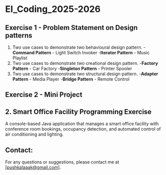 # EI_Coding_2025-2026

## Exercise 1 - Problem Statement on Design patterns

1. Two use cases to demonstrate two behavioural design pattern.
   -**Command Pattern** - Light Switch Invoker
   -**Iterator Pattern** - Music Playlist
2. Two use cases to demonstrate two creational design pattern. 
   -**Factory Pattern** - Car Factory
   -**Singleton Pattern** - Printer Spooler
3. Two use cases to demonstrate two structural design pattern.
   -**Adapter Pattern** - Media Player
   -**Bridge Pattern** - Remote Control


## Exercise 2 - Mini Project

## 2. Smart Office Facility Programming Exercise

A console-based Java application that manages a smart office facility with conference room bookings, occupancy detection, and automated control of air conditioning and lighting.

## Contact:

For any questions or suggestions, please contact me at [pushkalaaak@gmail.com].




